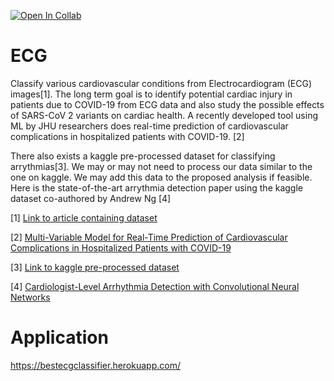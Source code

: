 [![Open In Collab](https://colab.research.google.com/assets/colab-badge.svg)](https://colab.research.google.com/github/hardikroutray/ECG/blob/main/ECG.ipynb)

# ECG
Classify various cardiovascular conditions from Electrocardiogram (ECG) images[1]. The long term goal is to identify potential cardiac injury in patients due to COVID-19 from ECG data and also study the possible effects of SARS-CoV 2 variants on cardiac health. A recently developed tool using ML by JHU researchers does real-time prediction of cardiovascular complications in hospitalized patients with COVID-19. [2]

There also exists a kaggle pre-processed dataset for classifying arrythmias[3]. We may or may not need to process our data similar to the one on kaggle. We may add this data to the proposed analysis if feasible. Here is the state-of-the-art arrythmia detection paper using the kaggle dataset co-authored by Andrew Ng [4]

[1] [Link to article containing dataset](https://doi.org/10.1016/j.dib.2021.106762)

[2] [Multi-Variable Model for Real-Time Prediction of Cardiovascular Complications in Hospitalized Patients with COVID-19](https://www.medrxiv.org/content/10.1101/2021.01.03.21249182v2)

[3] [Link to kaggle pre-processed dataset](https://www.kaggle.com/shayanfazeli/heartbeat)

[4] [Cardiologist-Level Arrhythmia Detection with Convolutional Neural Networks](https://arxiv.org/pdf/1707.01836.pdf)

# Application
https://bestecgclassifier.herokuapp.com/



